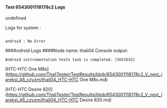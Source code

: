 #### Test 6543001118178c2 Logs

undefined

Logs for system : 
```

android : No Error
```


###Android Logs
####Node name: thali04
Console output:
```
Android instrumentation tests task is completed. [SUCCESS]
```
[HTC-HTC One M8s](https://github.com/ThaliTester/TestResults/blob/6543001118178c2_V_next_jareksl_46_czyzm/thali04_HTC-HTC One M8s.md)

[HTC-HTC Desire 820](https://github.com/ThaliTester/TestResults/blob/6543001118178c2_V_next_jareksl_46_czyzm/thali04_HTC-HTC Desire 820.md)


